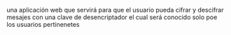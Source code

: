 una aplicación web que
servirá para que el usuario pueda cifrar y descifrar mesajes con una clave de desencriptador el cual será conocido solo poe los usuarios pertinenetes 

